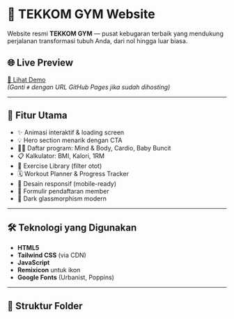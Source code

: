 # 💪 TEKKOM GYM Website

Website resmi **TEKKOM GYM** — pusat kebugaran terbaik yang mendukung perjalanan transformasi tubuh Anda, dari nol hingga luar biasa.

## 🌐 Live Preview

[🔗 Lihat Demo](#)  
*(Ganti `#` dengan URL GitHub Pages jika sudah dihosting)*

---

## 📌 Fitur Utama

- ✨ Animasi interaktif & loading screen
- 💡 Hero section menarik dengan CTA
- 🧘‍♂️ Daftar program: Mind & Body, Cardio, Baby Buncit
- 📋 Kalkulator: BMI, Kalori, 1RM
- 🧠 Exercise Library (filter otot)
- 🗓️ Workout Planner & Progress Tracker
- 📱 Desain responsif (mobile-ready)
- 📨 Formulir pendaftaran member
- 🦾 Dark glassmorphism modern

---

## 🛠️ Teknologi yang Digunakan

- **HTML5**
- **Tailwind CSS** (via CDN)
- **JavaScript**
- **Remixicon** untuk ikon
- **Google Fonts** (Urbanist, Poppins)

---

## 📁 Struktur Folder

